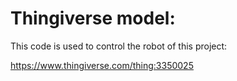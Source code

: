 # Thingiverse model:
This code is used to control the robot of this project:

https://www.thingiverse.com/thing:3350025
